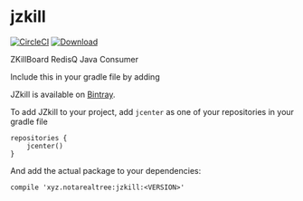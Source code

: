 # jzkill
[![CircleCI](https://circleci.com/gh/NotARealTree/jzkill.svg?style=svg)](https://circleci.com/gh/NotARealTree/jzkill) [ ![Download](https://api.bintray.com/packages/notarealtree/jzkill/jzkill/images/download.svg) ](https://bintray.com/notarealtree/jzkill/jzkill/_latestVersion)

ZKillBoard RedisQ Java Consumer

Include this in your gradle file by adding

JZkill is available on [Bintray](https://bintray.com/notarealtree/jzkill/jzkill). 

To add JZkill to your project, add `jcenter` as one of your repositories in your gradle file
```
repositories {
    jcenter()
}
```
And add the actual package to your dependencies:
```
compile 'xyz.notarealtree:jzkill:<VERSION>'
```
